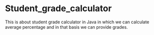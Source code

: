 # Student_grade_calculator
This is about student grade calculator in Java in which we can calculate average percentage and in that basis we can provide grades.
